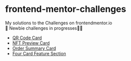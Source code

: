 # frontend-mentor-challenges
My solutions to the Challenges on frontendmentor.io <br/>
🚧 Newbie challenges in progresses👷‍♂️
- [QR Code Card](qr-code-component/)
- [NFT Preview Card](nft-preview-card-component/)
- [Order Summary Card](order-summary-component/)
- [Four Card Feature Section](four-card-feature-section/)
